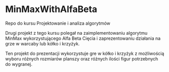# MinMaxWithAlfaBeta
Repo do kursu Projektowanie i analiza algorytmów

Drugi projekt z tego kursu polegał na zaimplementowaniu 
algorytmu MinMax wykorzystującego Alfa Beta Cięcia i zaprezentowaniu 
działania na grze w warcaby lub kółko i krzyżyk.

Ten projekt do prezentacji wykorzystuje gre w kółko i krzyżyk z możliwością wyboru
różnych rozmiarów planszy oraz różnych ilości figur potrzebnych do wygranej.
